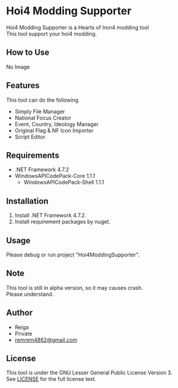 # Hoi4 Modding Supporter

Hoi4 Modding Supporter is a Hearts of Iron4 modding tool  
This tool support your hoi4 modding.  

## How to Use
No Image

## Features
This tool can do the following
- Simply File Manager
- National Focus Creator
- Event, Country, Ideology Manager
- Original Flag & NF Icon Importer
- Script Editor

## Requirements

- .NET Framework 4.7.2
- WindowsAPICodePack-Core 1.1.1
  - WindowsAPICodePack-Shell 1.1.1

## Installation

1. Install .NET Framework 4.7.2.
2. Install requirement packages by nuget.

## Usage
Please debug or run project "Hoi4ModdingSupporter".

## Note

This tool is still in alpha version, so it may causes crash.<br>
Please understand.

## Author
* Reiga
* Private
* remrem4862@gmail.com

## License
This tool is under the GNU Lesser General Public License Version 3.<br>
See [LICENSE](LICENSE.md) for the full license text.
